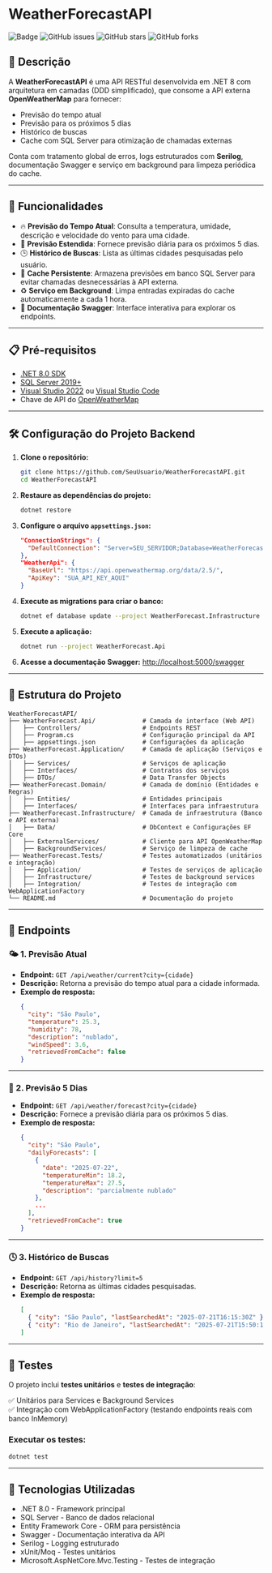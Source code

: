 
# WeatherForecastAPI

![Badge](https://img.shields.io/badge/Status-Conclu%C3%ADdo-green)
![GitHub issues](https://img.shields.io/github/issues/SeuUsuario/WeatherForecastAPI)
![GitHub stars](https://img.shields.io/github/stars/SeuUsuario/WeatherForecastAPI)
![GitHub forks](https://img.shields.io/github/forks/SeuUsuario/WeatherForecastAPI)

## 📝 Descrição

A **WeatherForecastAPI** é uma API RESTful desenvolvida em .NET 8 com arquitetura em camadas (DDD simplificado), que consome a API externa **OpenWeatherMap** para fornecer:  

- Previsão do tempo atual  
- Previsão para os próximos 5 dias  
- Histórico de buscas  
- Cache com SQL Server para otimização de chamadas externas  

Conta com tratamento global de erros, logs estruturados com **Serilog**, documentação Swagger e serviço em background para limpeza periódica do cache.

---

## 🚀 Funcionalidades

- 🔥 **Previsão do Tempo Atual**: Consulta a temperatura, umidade, descrição e velocidade do vento para uma cidade.
- 📆 **Previsão Estendida**: Fornece previsão diária para os próximos 5 dias.
- 🕒 **Histórico de Buscas**: Lista as últimas cidades pesquisadas pelo usuário.
- 💾 **Cache Persistente**: Armazena previsões em banco SQL Server para evitar chamadas desnecessárias à API externa.
- ♻️ **Serviço em Background**: Limpa entradas expiradas do cache automaticamente a cada 1 hora.
- 📖 **Documentação Swagger**: Interface interativa para explorar os endpoints.

---

## 📋 Pré-requisitos

- [.NET 8.0 SDK](https://dotnet.microsoft.com/download/dotnet/8.0)
- [SQL Server 2019+](https://www.microsoft.com/sql-server/sql-server-downloads)
- [Visual Studio 2022](https://visualstudio.microsoft.com/) ou [Visual Studio Code](https://code.visualstudio.com/)
- Chave de API do [OpenWeatherMap](https://openweathermap.org/api)

---

## 🛠️ Configuração do Projeto Backend

1. **Clone o repositório:**
   ```bash
   git clone https://github.com/SeuUsuario/WeatherForecastAPI.git
   cd WeatherForecastAPI
   ```

2. **Restaure as dependências do projeto:**
   ```bash
   dotnet restore
   ```

3. **Configure o arquivo `appsettings.json`:**
   ```json
   "ConnectionStrings": {
     "DefaultConnection": "Server=SEU_SERVIDOR;Database=WeatherForecastDb;Trusted_Connection=True;"
   },
   "WeatherApi": {
     "BaseUrl": "https://api.openweathermap.org/data/2.5/",
     "ApiKey": "SUA_API_KEY_AQUI"
   }
   ```

4. **Execute as migrations para criar o banco:**
   ```bash
   dotnet ef database update --project WeatherForecast.Infrastructure
   ```

5. **Execute a aplicação:**
   ```bash
   dotnet run --project WeatherForecast.Api
   ```

6. **Acesse a documentação Swagger:**
   [http://localhost:5000/swagger](http://localhost:5000/swagger)  

---

## 📂 Estrutura do Projeto

```plaintext
WeatherForecastAPI/
├── WeatherForecast.Api/             # Camada de interface (Web API)
│   ├── Controllers/                 # Endpoints REST
│   ├── Program.cs                   # Configuração principal da API
│   ├── appsettings.json             # Configurações da aplicação
├── WeatherForecast.Application/     # Camada de aplicação (Serviços e DTOs)
│   ├── Services/                    # Serviços de aplicação
│   ├── Interfaces/                  # Contratos dos serviços
│   ├── DTOs/                        # Data Transfer Objects
├── WeatherForecast.Domain/          # Camada de domínio (Entidades e Regras)
│   ├── Entities/                    # Entidades principais
│   ├── Interfaces/                  # Interfaces para infraestrutura
├── WeatherForecast.Infrastructure/  # Camada de infraestrutura (Banco e API externa)
│   ├── Data/                        # DbContext e Configurações EF Core
│   ├── ExternalServices/            # Cliente para API OpenWeatherMap
│   ├── BackgroundServices/          # Serviço de limpeza de cache
├── WeatherForecast.Tests/           # Testes automatizados (unitários e integração)
│   ├── Application/                 # Testes de serviços de aplicação
│   ├── Infrastructure/              # Testes de background services
│   ├── Integration/                 # Testes de integração com WebApplicationFactory
└── README.md                        # Documentação do projeto
```

---

## 🧬 Endpoints

### 🌤️ 1. Previsão Atual
- **Endpoint:** `GET /api/weather/current?city={cidade}`
- **Descrição:** Retorna a previsão do tempo atual para a cidade informada.
- **Exemplo de resposta:**
  ```json
  {
    "city": "São Paulo",
    "temperature": 25.3,
    "humidity": 78,
    "description": "nublado",
    "windSpeed": 3.6,
    "retrievedFromCache": false
  }
  ```

---

### 📅 2. Previsão 5 Dias
- **Endpoint:** `GET /api/weather/forecast?city={cidade}`
- **Descrição:** Fornece a previsão diária para os próximos 5 dias.
- **Exemplo de resposta:**
  ```json
  {
    "city": "São Paulo",
    "dailyForecasts": [
      {
        "date": "2025-07-22",
        "temperatureMin": 18.2,
        "temperatureMax": 27.5,
        "description": "parcialmente nublado"
      },
      ...
    ],
    "retrievedFromCache": true
  }
  ```

---

### 🕓 3. Histórico de Buscas
- **Endpoint:** `GET /api/history?limit=5`
- **Descrição:** Retorna as últimas cidades pesquisadas.
- **Exemplo de resposta:**
  ```json
  [
    { "city": "São Paulo", "lastSearchedAt": "2025-07-21T16:15:30Z" },
    { "city": "Rio de Janeiro", "lastSearchedAt": "2025-07-21T15:50:12Z" }
  ]
  ```

---

## 🧪 Testes

O projeto inclui **testes unitários** e **testes de integração**:

✅ Unitários para Services e Background Services  
✅ Integração com WebApplicationFactory (testando endpoints reais com banco InMemory)

### Executar os testes:
```bash
dotnet test
```

---

## 📝 Tecnologias Utilizadas

- .NET 8.0 - Framework principal
- SQL Server - Banco de dados relacional
- Entity Framework Core - ORM para persistência
- Swagger - Documentação interativa da API
- Serilog - Logging estruturado
- xUnit/Moq - Testes unitários
- Microsoft.AspNetCore.Mvc.Testing - Testes de integração

